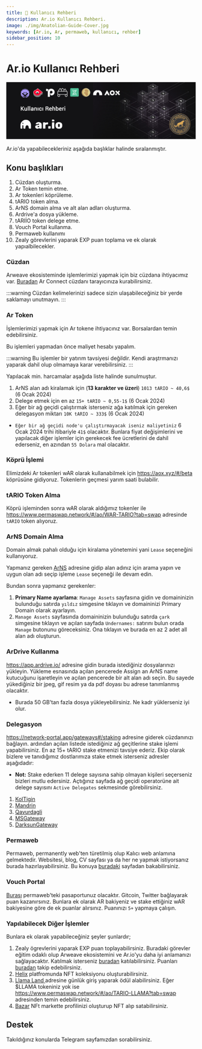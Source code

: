 ```yaml
---
title: 👤 Kullanıcı Rehberi
description: Ar.io Kullanıcı Rehberi.
image: ./img/Anatolian-Guide-Cover.jpg
keywords: [Ar.io, Ar, permaweb, kullanıcı, rehber]
sidebar_position: 10
---
```


# Ar.io Kullanıcı Rehberi

![Ar](./img/Anatolian-Guide.jpg)

Ar.io'da yapabilecekleriniz aşağıda başlıklar halinde sıralanmıştır. 

## Konu başlıkları
1. Cüzdan oluşturma.
2. Ar Token temin etme.
3. Ar tokenleri köprüleme.
4. tARIO token alma.
5. ArNS domain alma ve alt alan adları oluşturma.
6. Ardrive'a dosya yükleme.
7. tARIİO token delege etme.
8. Vouch Portal kullanma.
9. Permaweb kullanımı
10. Zealy görevlerini yaparak EXP puan toplama ve ek olarak yapıalbilecekler.

### Cüzdan
Arweave ekosisteminde işlemlerimizi yapmak için biz cüzdana ihtiyacımız var. [Buradan](https://www.arconnect.io/) Ar Connect cüzdanı tarayıcınıza kurabilirsiniz. 

:::warning
Cüzdan kelimelerinizi sadece sizin ulaşabileceğiniz bir yerde saklamayı unutmayın. 
:::

### Ar Token
İşlemlerimizi yapmak için Ar tokene ihtiyacınız var. Borsalardan temin edebilirsiniz. 

Bu işlemleri yapmadan önce maliyet hesabı yapalım. 

:::warning
Bu işlemler bir yatırım tavsiyesi değildir. Kendi araştrmanızı yaparak dahil olup olmamaya karar verebilirsiniz.
:::

Yapılacak min. harcamalar aşağıda liste halinde sunulmuştur.

1. ArNS alan adı kiralamak için (**13 karakter ve üzeri**) `1013 tARIO ~ 40,6$` (6 Ocak 2024)
2. Delege etmek için en az `15+ tARIO ~ 0,55-1$` (6 Ocak 2024)
3. Eğer bir ağ geçidi çalıştırmak isterseniz ağa katılmak için gereken delegasyon miktarı `10K tARIO ~ 333$` (6 Ocak 2024)

* `Eğer bir ağ geçidi node'u çalıştırmayacak iseniz maliyetiniz` 6 Ocak 2024 trihi itibariyle `41$` olacaktır. Bunlara fiyat değişimlerini ve yapılacak diğer işlemler için gerekecek fee ücretlerini de dahil ederseniz, en azından `55 Dolara` mal olacaktır.

### Köprü İşlemi

Elimizdeki Ar tokenleri wAR olarak kullanabilmek için https://aox.xyz/#/beta köprüsüne gidiyoruz. Tokenlerin geçmesi yarım saati bulabilir. 

### tARIO Token Alma

Köprü işleminden sonra wAR olarak aldığımız tokenler ile https://www.permaswap.network/#/ao/WAR-TARIO?tab=swap adresinde `tARIO` token alıyoruz.

### ArNS Domain Alma

Domain almak pahalı olduğu için kiralama yönetemini yani `Lease` seçeneğini kullanıyoruz.

Yapmanız gereken [ArNS](https://arns.app/) adresine gidip alan adınız için arama yapın ve uygun olan adı seçip işleme `Lease` seçeneği ile devam edin.

Bundan sonra yapmanız gerekenler: 
1. **Primary Name ayarlama**: `Manage Assets` sayfasına gidin ve domaininizin bulunduğu satırda `yıldız` simgesine tıklayın ve domaininizi Primary Domain olarak ayarlayın.
2. `Manage Assets` sayfasında domaininizin bulunduğu satırda `çark` simgesine tıklayın ve açılan sayfada `Undernames:` satırını bulun orada `Manage` butonunu göreceksiniz. Ona tıklayın ve burada en az 2 adet all alan adı oluşturun.

### ArDrive Kullanma

https://app.ardrive.io/ adresine gidin burada istediğiniz dosyalarınızı yükleyin. Yükleme esnasında açılan pencerede Assign an ArNS name kutucuğunu işaretleyin ve açılan pencerede bir alt alan adı seçin. Bu sayede yükediğiniz bir jpeg, gif resim ya da pdf doyası bu adrese tanımlanmış olacaktır.

* Burada 50 GB'tan fazla dosya yükleyebilirsiniz. Ne kadr yüklerseniz iyi olur.

### Delegasyon

https://network-portal.app/gateways#/staking adresine giderek cüzdanınızı bağlayın. ardından açılan listede istediğiniz ağ geçitlerine stake işlemi yapabilirsiniz. En az 15+ tARIO stake etmenizi tavsiye ederiz. Ekip olarak bizlere ve tanıdığımız dostlarımıza stake etmek isterseniz adresler aşağıdadır:

* **Not:** Stake ederken 11 delege sayısına sahip olmayan kişileri seçerseniz bizleri mutlu edersiniz. Açtığınız sayfada ağ geçidi operatorüne ait delege sayısını `Active Delegates` sekmesinde görebilirsiniz.
1. [KolTigin](https://network-portal.app/gateways#/gateways/EhkVW8-6SnOm1UBVI-TJH2Hsmoz9ppv1jQMRaSo2W_g)
2. [Mandrin](https://network-portal.app/gateways#/gateways/lCzTnlf_Xmi0I0CTtsZgCI-aljcf4L0H8GcrddkDH7Y)
3. [Qavurdagli](https://network-portal.app/gateways#/gateways/BIa3UE0QEPRJC4HBSU252qHtA8ZOR4ClnzBq1LZQ_WU)
4. [MSGateway](https://network-portal.app/gateways#/gateways/Z7gvVfG9n_AXsCQL9hfpknYQawYR30DFNTuBAzWzoOk) 
5. [DarksunGateway](https://network-portal.app/gateways#/gateways/99cN-yl_Ytpn-_vOOZrF39O3YST9Qe5OP9SZHP_JN7Y)


### Permaweb 

Permaweb, permanently web'ten türetilmiş olup Kalıcı web anlamına gelmektedir. Websitesi, blog, CV sayfası ya da her ne yapmak istiyorsanız burada hazırlayabilirsiniz. Bu konuya [buradaki](parmaweb.md) sayfadan bakabilirsiniz.

### Vouch Portal

[Burası](https://vouch-portal.arweave.net/#/intent/vouch-status) permaweb'teki pasaportunuz olacaktır. Gitcoin, Twitter bağlayarak puan kazanırsınız. Bunlara ek olarak AR bakiyeniz ve stake ettiğiniz wAR bakiyesine göre de ek puanlar alırsınız. Puanınızı `5+` yapmaya çalışın. 

### Yapılabilecek Diğer İşlemler

Bunlara ek olarak yapabileceğiniz şeyler şunlardır;

1. Zealy ögrevlerini yaparak EXP puan toplayabilirsiniz. Buradaki görevler eğitim odaklı olup Arweave ekosistemini ve Ar.io'yu daha iyi anlamanızı sağlayacaktır. 
Katılmak isterseniz [buradan](https://zealy.io/cw/ar-io/invite/roq3SOPBCEpxllr_O_4IB) katılabilirsiniz. Puanları [buradan](https://exp.ar-io.dev/) takip edebilirsiniz.
2. [Helix](https://helix.arweave.net/) platfromunda NFT koleksiyonu oluşturabilirsiniz.
3. [Llama Land ](https://llamaland.arweave.net/#/)adresine günlük giriş yaparak ödül alabilirsiniz. Eğer $LLAMA tokeniniz yok ise https://www.permaswap.network/#/ao/TARIO-LLAMA?tab=swap adresinden temin edebilirsiniz.
4. [Bazar](https://bazar.arweave.dev/#/collection/JAHF1fo4MECRZZFKGcT0B6XM94Lqe-3FtB4Ht_kTEK0/assets/) NFt markette profilinizi oluşturup NFT alıp satabilirsiniz.

## Destek

Takıldığınız konularda Telegram sayfamızdan sorabilirsiniz.